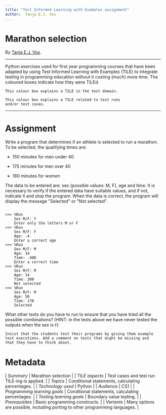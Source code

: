 ```yaml
---
title: "Test Informed Learning with Examples assignment"
author:  Tanja E.J. Vos
...
```


# Marathon selection

By [Tanja E.J. Vos](https://www.tanjavos.com).

------------------------------------------------------------------------

Python exercises used for first year programming courses that
have been adapted by using Test Informed Learning with Examples (TILE)
to integrate testing in programming education without it costing (much)
more time. The coloured boxes indicate how they were TILEd.

```testdomaintile
This colour box explains a TILE in the test domain.
```

```testruntile
This colour box explains a TILE related to test runs 
and/or test cases.
```
------------------------------------------------------------------------

# Assignment

Write a program that determines if an athlete is selected to run a
marathon. To be selected, the qualifying times are:

-   150 minutes for men under 40

-   175 minutes for men over 40

-   180 minutes for women

The data to be entered are: sex (possible values: M, F), age and
time. It is necessary to verify if the entered data have suitable
values, and if not, indicate it and stop the program. When the data
is correct, the program will display the message "Selected" or "Not
selected".

```small

>>> %Run 
    Sex M/F: Y
    Enter only the letters M or F
>>> %Run 
    Sex M/F: F
    Age: -4
    Enter a correct age
>>> %Run 
    Sex M/F: M
    Age: 14
    Time: -400
    Enter a correct time
>>> %Run 
    Sex M/F: M
    Age: 14
    Time: 300
    Not selected
>>> %Run 
    Sex M/F: M
    Age: 50
    Time: 170
    Selected
```

What other tests do you have to run to ensure that you have tried
all the possible combinations? (HINT: in the tests above we have
never tested the outputs when the sex is `F`)

```testruntile
Insist that the students test their programs by giving them example
test executions. Add a comment on tests that might be missing and
that they have to think about.
```

# Metadata

| *Summary*                     | Marathon selection |
| *TILE aspects*                | Test cases and test run TILE-ing is applied. |
| *Topics*                      | Conditional statements, calculating percentages. |
| *Technology used*             | Python |
| *Audience*                    | CS1 |
| *Programming learning goals*  | Conditional statements, calculating percentages. |
| *Testing learning goals*      | Boundary value testing. |
| *Prerequisites*               | Basic programming constructs. |
| *Variants*                    | Many options are possible, including porting to other programming languages. |    